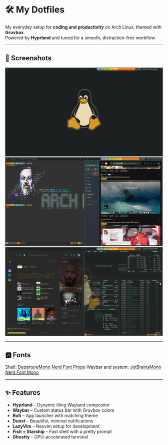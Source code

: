 # 🛠️ My Dotfiles

My everyday setup for **coding and productivity** on Arch Linux, themed with **Gruvbox**.  
Powered by **Hyprland** and tuned for a smooth, distraction-free workflow.

---

## 📸 Screenshots

![desktop](/assets/asset_2.png)
![apps](/assets/asset_1.png)
![terminal](/assets/asset_3.png)


---

## 🅰️ Fonts

Shell: [DepartureMono Nerd Font Propo](https://www.nerdfonts.com/font-downloads)
Waybar and system: [JetBrainsMono Nerd Font Mono](https://www.nerdfonts.com/font-downloads)

---

## ✨ Features

- **Hyprland** – Dynamic tiling Wayland compositor  
- **Waybar** – Custom status bar with Gruvbox colors  
- **Rofi** – App launcher with matching theme  
- **Dunst** – Beautiful, minimal notifications  
- **LazyVim** – Neovim setup for development  
- **Fish + Starship** – Fast shell with a pretty prompt  
- **Ghostty** – GPU-accelerated terminal